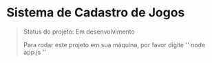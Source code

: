 <H1>Sistema de Cadastro de Jogos</H1>

>Status do projeto: Em desenvolvimento
>
>Para rodar este projeto em sua máquina, por favor digite
>''
>node app.js
>''
